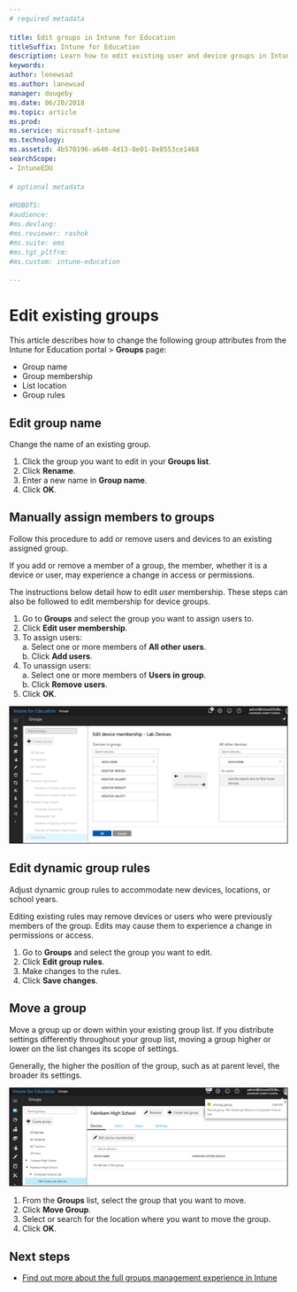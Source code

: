 ```yaml
---
# required metadata

title: Edit groups in Intune for Education
titleSuffix: Intune for Education
description: Learn how to edit existing user and device groups in Intune for Education.
keywords:
author: lenewsad
ms.author: lanewsad
manager: dougeby
ms.date: 06/20/2018
ms.topic: article
ms.prod:
ms.service: microsoft-intune
ms.technology:
ms.assetid: 4b570196-a640-4d13-8e01-8e8553ce1468
searchScope:
- IntuneEDU

# optional metadata

#ROBOTS:
#audience:
#ms.devlang:
#ms.reviewer: rashok
#ms.suite: ems
#ms.tgt_pltfrm:
#ms.custom: intune-education

---
```


# Edit existing groups

This article describes how to change the following group attributes from the Intune for Education portal > **Groups** page:

* Group name
* Group membership
* List location
* Group rules 

## Edit group name   
Change the name of an existing group.
1. Click the group you want to edit in your **Groups list**.
2. Click **Rename**.
3. Enter a new name in **Group name**.
4. Click **OK**.

## Manually assign members to groups 
Follow this procedure to add or remove users and devices to an existing assigned group.

If you add or remove a member of a group, the member, whether it is a device or user, may experience a change in access or permissions.

The instructions below detail how to edit *user* membership. These steps can also be followed to edit membership for device groups.

1. Go to **Groups** and select the group you want to assign users to. 
2. Click **Edit user membership**.
3. To assign users:  
    a. Select one or more members of **All other users**.  
    b. Click **Add users**.  
4. To unassign users:    
    a. Select one or more members of **Users in group**.  
    b. Click **Remove users**.
5. Click **OK**.

![Editing devices in a group](./media/groups-008-edit-group-membership.png)


## Edit dynamic group rules  
Adjust dynamic group rules to accommodate new devices, locations, or school years.

Editing existing rules may remove devices or users who were previously members of the group. Edits may cause them to experience a change in permissions or access. 

1. Go to **Groups** and select the group you want to edit.
2. Click **Edit group rules**.
3. Make changes to the rules. 
4. Click **Save changes**.  

## Move a group  

Move a group up or down within your existing group list. If you distribute settings differently throughout your group list, moving a group higher or lower on the list changes its scope of settings.

Generally, the higher the position of the group, such as at parent level, the broader its settings.

  ![Move group buttons encircled in red](./media/groups-010-move-groups.png)

1. From the **Groups** list, select the group that you want to move.
3. Click **Move Group**.
4. Select or search for the location where you want to move the group. 
5.	Click **OK**.

## Next steps

- [Find out more about the full groups management experience in Intune](https://docs.microsoft.com/intune/deploy-use/use-groups-to-manage-users-and-devices-with-microsoft-intune)
